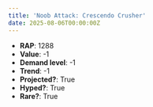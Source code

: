 ```yaml
---
title: 'Noob Attack: Crescendo Crusher'
date: 2025-08-06T00:00:00Z
---
```

- **RAP**: 1288
- **Value**: -1
- **Demand level**: -1
- **Trend**: -1
- **Projected?**: True
- **Hyped?**: True
- **Rare?**: True
